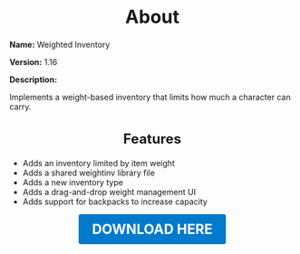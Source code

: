 <h1 style="text-align:center; font-size:2rem; font-weight:bold;">About</h1>

**Name:**
Weighted Inventory

**Version:**
1.16

**Description:**

Implements a weight-based inventory that limits how much a character can carry.

<h2 style="text-align:center; font-size:1.5rem; font-weight:bold;">Features</h2>

- Adds an inventory limited by item weight
- Adds a shared weightinv library file
- Adds a new inventory type
- Adds a drag-and-drop weight management UI
- Adds support for backpacks to increase capacity





<p align="center"><a href="https://github.com/LiliaFramework/Modules/raw/refs/heads/gh-pages/inventory.zip" style="display:inline-block;padding:12px 24px;font-size:1.5rem;font-weight:bold;text-decoration:none;color:#fff;background-color:var(--md-primary-fg-color,#007acc);border-radius:4px;">DOWNLOAD HERE</a></p>